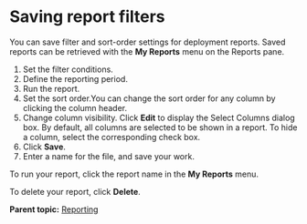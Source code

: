 # Saving report filters

You can save filter and sort-order settings for deployment reports. Saved reports can be retrieved with the **My Reports** menu on the Reports pane.

1.  Set the filter conditions.
2.  Define the reporting period.
3.  Run the report.
4.  Set the sort order.You can change the sort order for any column by clicking the column header.
5.  Change column visibility. Click **Edit** to display the Select Columns dialog box. By default, all columns are selected to be shown in a report. To hide a column, select the corresponding check box.
6.  Click **Save**.
7.  Enter a name for the file, and save your work.

To run your report, click the report name in the **My Reports** menu.

To delete your report, click **Delete**.

**Parent topic:** [Reporting](../topics/reports_ch.md)

